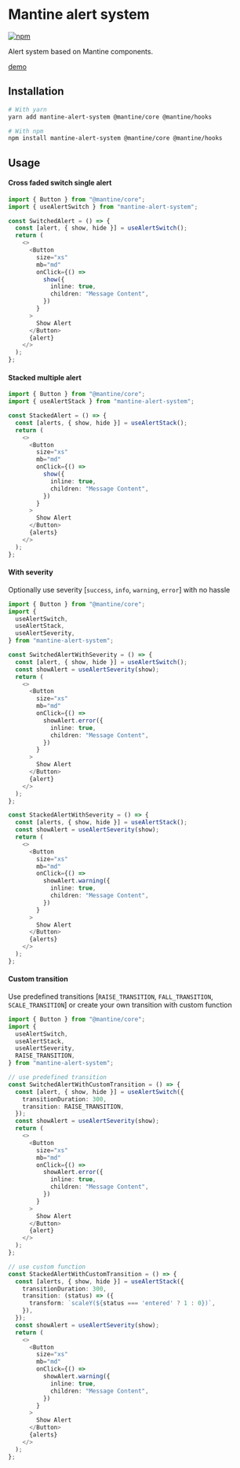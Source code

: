 # Mantine alert system

[![npm](https://img.shields.io/npm/dm/mantine-alert-system
)](https://www.npmjs.com/package/mantine-alert-system)

Alert system based on Mantine components.

[demo](https://mantine-plugins.vercel.app/mantine-alert-system)

## Installation

```bash
# With yarn
yarn add mantine-alert-system @mantine/core @mantine/hooks

# With npm
npm install mantine-alert-system @mantine/core @mantine/hooks
```

## Usage

#### Cross faded switch single alert
```ts
import { Button } from "@mantine/core";
import { useAlertSwitch } from "mantine-alert-system";

const SwitchedAlert = () => {
  const [alert, { show, hide }] = useAlertSwitch();
  return (
    <>
      <Button
        size="xs"
        mb="md"
        onClick={() =>
          show({
            inline: true,
            children: "Message Content",
          })
        }
      >
        Show Alert
      </Button>
      {alert}
    </>
  );
};
```
#### Stacked multiple alert
```ts
import { Button } from "@mantine/core";
import { useAlertStack } from "mantine-alert-system";

const StackedAlert = () => {
  const [alerts, { show, hide }] = useAlertStack();
  return (
    <>
      <Button
        size="xs"
        mb="md"
        onClick={() =>
          show({
            inline: true,
            children: "Message Content",
          })
        }
      >
        Show Alert
      </Button>
      {alerts}
    </>
  );
};
```

#### With severity
Optionally use severity [`success`, `info`, `warning`, `error`] with no hassle

```ts
import { Button } from "@mantine/core";
import {
  useAlertSwitch,
  useAlertStack,
  useAlertSeverity,
} from "mantine-alert-system";

const SwitchedAlertWithSeverity = () => {
  const [alert, { show, hide }] = useAlertSwitch();
  const showAlert = useAlertSeverity(show);
  return (
    <>
      <Button
        size="xs"
        mb="md"
        onClick={() =>
          showAlert.error({
            inline: true,
            children: "Message Content",
          })
        }
      >
        Show Alert
      </Button>
      {alert}
    </>
  );
};

const StackedAlertWithSeverity = () => {
  const [alerts, { show, hide }] = useAlertStack();
  const showAlert = useAlertSeverity(show);
  return (
    <>
      <Button
        size="xs"
        mb="md"
        onClick={() =>
          showAlert.warning({
            inline: true,
            children: "Message Content",
          })
        }
      >
        Show Alert
      </Button>
      {alerts}
    </>
  );
};
```

#### Custom transition

Use predefined transitions [`RAISE_TRANSITION`, `FALL_TRANSITION`, `SCALE_TRANSITION`] or create your own transition with custom function
```ts
import { Button } from "@mantine/core";
import {
  useAlertSwitch,
  useAlertStack,
  useAlertSeverity,
  RAISE_TRANSITION,
} from "mantine-alert-system";

// use predefined transition
const SwitchedAlertWithCustomTransition = () => {
  const [alert, { show, hide }] = useAlertSwitch({
    transitionDuration: 300,
    transition: RAISE_TRANSITION,
  });
  const showAlert = useAlertSeverity(show);
  return (
    <>
      <Button
        size="xs"
        mb="md"
        onClick={() =>
          showAlert.error({
            inline: true,
            children: "Message Content",
          })
        }
      >
        Show Alert
      </Button>
      {alert}
    </>
  );
};

// use custom function
const StackedAlertWithCustomTransition = () => {
  const [alerts, { show, hide }] = useAlertStack({
    transitionDuration: 300,
    transition: (status) => ({
      transform: `scaleY(${status === 'entered' ? 1 : 0})`,
    }),
  });
  const showAlert = useAlertSeverity(show);
  return (
    <>
      <Button
        size="xs"
        mb="md"
        onClick={() =>
          showAlert.warning({
            inline: true,
            children: "Message Content",
          })
        }
      >
        Show Alert
      </Button>
      {alerts}
    </>
  );
};
```